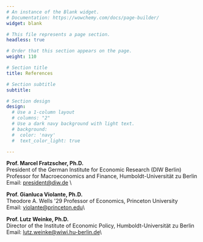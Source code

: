 ```yaml
---
# An instance of the Blank widget.
# Documentation: https://wowchemy.com/docs/page-builder/
widget: blank

# This file represents a page section.
headless: true

# Order that this section appears on the page.
weight: 110

# Section title
title: References

# Section subtitle
subtitle:

# Section design
design:
  # Use a 1-column layout
  # columns: "2"
  # Use a dark navy background with light text.
  # background:
  #  color: 'navy'
  #  text_color_light: true

---
```


**Prof. Marcel Fratzscher, Ph.D.** \
President of the German Institute for Economic Research (DIW Berlin)\
Professor for Macroeconomics and Finance, Humboldt-Universität zu Berlin\
Email: president@diw.de \


**Prof. Gianluca Violante, Ph.D.** \
Theodore A. Wells '29 Professor of Economics,  Princeton University \
Email: violante@princeton.edu\


**Prof. Lutz Weinke, Ph.D.** \
Director of the Institute of Economic Policy, Humboldt-Universität zu Berlin\
Email: lutz.weinke@wiwi.hu-berlin.de\
